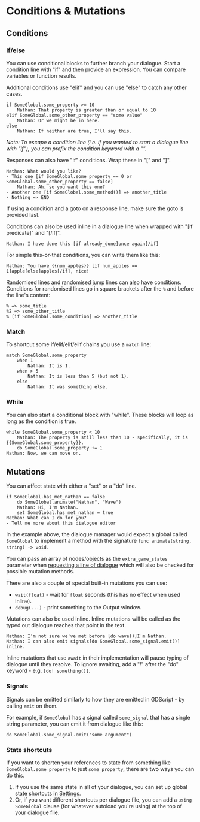 # Conditions & Mutations

## Conditions

### If/else

You can use conditional blocks to further branch your dialogue. Start a condition line with "if" and then provide an expression. You can compare variables or function results.

Additional conditions use "elif" and you can use "else" to catch any other cases.

```
if SomeGlobal.some_property >= 10
    Nathan: That property is greater than or equal to 10
elif SomeGlobal.some_other_property == "some value"
    Nathan: Or we might be in here.
else
    Nathan: If neither are true, I'll say this.
```

_Note: To escape a condition line (i.e. if you wanted to start a dialogue line with "if"), you can prefix the condition keyword with a "\"._

Responses can also have "if" conditions. Wrap these in "[" and "]".

```
Nathan: What would you like?
- This one [if SomeGlobal.some_property == 0 or SomeGlobal.some_other_property == false]
    Nathan: Ah, so you want this one?
- Another one [if SomeGlobal.some_method()] => another_title
- Nothing => END
```

If using a condition and a goto on a response line, make sure the goto is provided last.

Conditions can also be used inline in a dialogue line when wrapped with "[if predicate]" and "[/if]".

```
Nathan: I have done this [if already_done]once again[/if]
```

For simple this-or-that conditions, you can write them like this:

```
Nathan: You have {{num_apples}} [if num_apples == 1]apple[else]apples[/if], nice!
```

Randomised lines and randomised jump lines can also have conditions. Conditions for randomised lines go in square brackets after the `%` and before the line's content:

```
% => some_title
%2 => some_other_title
% [if SomeGlobal.some_condition] => another_title
```

### Match

To shortcut some if/elif/elif/elif chains you use a `match` line:

```
match SomeGlobal.some_property
    when 1
        Nathan: It is 1.
    when > 5
        Nathan: It is less than 5 (but not 1).
    else
        Nathan: It was something else.
```

### While

You can also start a conditional block with "while". These blocks will loop as long as the condition is true.

```
while SomeGlobal.some_property < 10
    Nathan: The property is still less than 10 - specifically, it is {{SomeGlobal.some_property}}.
    do SomeGlobal.some_property += 1
Nathan: Now, we can move on.
```

## Mutations

You can affect state with either a "set" or a "do" line.

```
if SomeGlobal.has_met_nathan == false
    do SomeGlobal.animate("Nathan", "Wave")
    Nathan: Hi, I'm Nathan.
    set SomeGlobal.has_met_nathan = true
Nathan: What can I do for you?
- Tell me more about this dialogue editor
```

In the example above, the dialogue manager would expect a global called `SomeGlobal` to implement a method with the signature `func animate(string, string) -> void`.

You can pass an array of nodes/objects as the `extra_game_states` parameter when [requesting a line of dialogue](API.md#func-get_next_dialogue_lineresource-resource-key-string--0-extra_game_states-array-----dictionary) which will also be checked for possible mutation methods.

There are also a couple of special built-in mutations you can use:

- `wait(float)` - wait for `float` seconds (this has no effect when used inline).
- `debug(...)` - print something to the Output window.

Mutations can also be used inline. Inline mutations will be called as the typed out dialogue reaches that point in the text.

```
Nathan: I'm not sure we've met before [do wave()]I'm Nathan.
Nathan: I can also emit signals[do SomeGlobal.some_signal.emit()] inline.
```

Inline mutations that use `await` in their implementation will pause typing of dialogue until they resolve. To ignore awaiting, add a "!" after the "do" keyword - e.g. `[do! something()]`.

### Signals

Signals can be emitted similarly to how they are emitted in GDScript - by calling `emit` on them.

For example, if `SomeGlobal` has a signal called `some_signal` that has a single string parameter, you can emit it from dialogue like this:

```
do SomeGlobal.some_signal.emit("some argument")
```

### State shortcuts

If you want to shorten your references to state from something like `SomeGlobal.some_property` to just `some_property`, there are two ways you can do this.

1. If you use the same state in all of your dialogue, you can set up global state shortcuts in [Settings](./Settings.md).
2. Or, if you want different shortcuts per dialogue file, you can add a `using SomeGlobal` clause (for whatever autoload you're using) at the top of your dialogue file.
